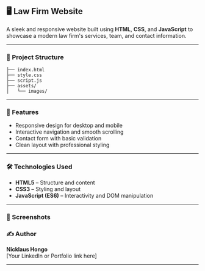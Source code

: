 ## 🖥️ Law Firm Website

A sleek and responsive website built using **HTML**, **CSS**, and **JavaScript** to showcase a modern law firm's services, team, and contact information.

---

### 📁 Project Structure

```
├── index.html
├── style.css
├── script.js
├── assets/
│   └── images/
```

---

### 🚀 Features

- Responsive design for desktop and mobile
- Interactive navigation and smooth scrolling
- Contact form with basic validation
- Clean layout with professional styling

---

### 🛠️ Technologies Used

- **HTML5** – Structure and content
- **CSS3** – Styling and layout
- **JavaScript (ES6)** – Interactivity and DOM manipulation

---

### 📸 Screenshots


### ✍️ Author

**Nicklaus Hongo**  
[Your LinkedIn or Portfolio link here]

---
